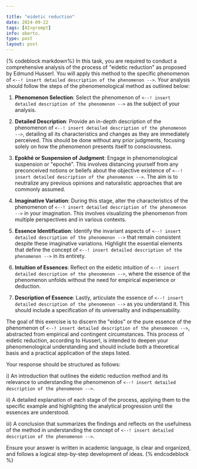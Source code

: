 ```yaml
---

title: "eidetic reduction"
date: 2024-09-22
tags: [AI>prompt]
info: aberto.
type: post
layout: post
---
```


{% codeblock markdown%}
In this task, you are required to conduct a comprehensive analysis of the process of "eidetic reduction" as proposed by Edmund Husserl. You will apply this method to the specific phenomenon of `<--! insert detailed description of the phenomenon -->`. Your analysis should follow the steps of the phenomenological method as outlined below:

1) **Phenomenon Selection**: Select the phenomenon of `<--! insert detailed description of the phenomenon -->` as the subject of your analysis.

2) **Detailed Description**: Provide an in-depth description of the phenomenon of `<--! insert detailed description of the phenomenon -->`, detailing all its characteristics and changes as they are immediately perceived. This should be done without any prior judgments, focusing solely on how the phenomenon presents itself to consciousness.

3) **Epokhé or Suspension of Judgment**: Engage in phenomenological suspension or "epoché". This involves distancing yourself from any preconceived notions or beliefs about the objective existence of `<--! insert detailed description of the phenomenon -->`. The aim is to neutralize any previous opinions and naturalistic approaches that are commonly assumed.

4) **Imaginative Variation**: During this stage, alter the characteristics of the phenomenon of `<--! insert detailed description of the phenomenon -->` in your imagination. This involves visualizing the phenomenon from multiple perspectives and in various contexts.

5) **Essence Identification**: Identify the invariant aspects of `<--! insert detailed description of the phenomenon -->` that remain consistent despite these imaginative variations. Highlight the essential elements that define the concept of `<--! insert detailed description of the phenomenon -->` in its entirety.

6) **Intuition of Essences**: Reflect on the eidetic intuition of `<--! insert detailed description of the phenomenon -->`, where the essence of the phenomenon unfolds without the need for empirical experience or deduction.

7) **Description of Essence**: Lastly, articulate the essence of `<--! insert detailed description of the phenomenon -->` as you understand it. This should include a specification of its universality and indispensability.

The goal of this exercise is to discern the "eidos" or the pure essence of the phenomenon of `<--! insert detailed description of the phenomenon -->`, abstracted from empirical and contingent circumstances. This process of eidetic reduction, according to Husserl, is intended to deepen your phenomenological understanding and should include both a theoretical basis and a practical application of the steps listed.

Your response should be structured as follows:

i) An introduction that outlines the eidetic reduction method and its relevance to understanding the phenomenon of `<--! insert detailed description of the phenomenon -->`.

ii) A detailed explanation of each stage of the process, applying them to the specific example and highlighting the analytical progression until the essences are understood.

iii) A conclusion that summarizes the findings and reflects on the usefulness of the method in understanding the concept of `<--! insert detailed description of the phenomenon -->`.

Ensure your answer is written in academic language, is clear and organized, and follows a logical step-by-step development of ideas.
{% endcodeblock %}
